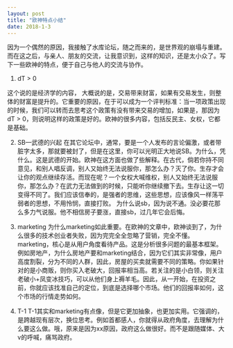 ```yaml
---
layout: post
title: "欧神特点小结"
date: 2018-1-3
---
```

因为一个偶然的原因，我接触了水库论坛，随之而来的，是世界观的崩塌与重建。而在这之后，与亲人、朋友的交流，让我意识到，这样的知识，还是太小众了。写下一些欧神的特点，便于自己与他人的交流与协作。
1. dT > 0

这个说的是经济学的内容， 大概说的是，交易带来财富，如果有交易发生，则整体的财富是提升的。它重要的原因，在于可以成为一个评判标准：当一项政策出现的时候，我们可以转而去思考这个政策有没有带来交易的增加，如果是，那因为dT > 0，则说明这样的政策是好的。欧神的很多内容，包括反民主、女权，它都是基础。

2. SB—武德的兴起
在其它论坛中，通常，要是一个人发布的言论偏激，或者带脏字太多，那就要被封了，但是在这里，你可以光明正大地说SB。为什么，凭什么。这是武德的开始。欧神在这方面也做了些解释。在古代，倘若你持不同意见，和别人唱反调，别人又始终无法说服你，那怎么办？灭了你。生存才会让你的观点继续存活。而现在呢？一个女权大喊维权，别人又始终无法说服你，那怎么办？在武力无法做到的时候，只能听你继续撤下去。生存让这一切变得不同了。我们应该信奉的，是强者的思维，这些思想，应该像风一样荡平弱者的思想，不用怜悯，直接打败。
为什么说sb，因为说不通。没必要花那么多力气说服。他不相信房子要涨，直接sb，过几年它会后悔。

3. marketing
为什么marketing如此重要。在欧神的文章中，欧神谈到了，为什么很多的技术创业者失败，因为完完全全忽略了营销，完全不懂。marketing，核心是从用户角度看待产品。这是分析很多问题的最基本框架。
例如房地产，为什么房地产要和marketing结合，因为它们其实非常像，用户高度割裂，分为不同的人群，因此，房屋的买卖就需要不同的策略。你如果针对的是小商贩，则你买入老破大，回报率相当高。若关注的是小白领，则关注老破小+凤变冰技巧，可以从他们身上褥羊毛。因此，从一开始，在投资之前，你就应该找准自己的定位，到底是选择哪个市场。他们的回报率如何，这个市场的行情走势如何。

4. T-1
T-1其实和marketing有点像，但是它更加抽象，也更加实用。它强调的，是跨越现有层次，换位思考。例如首都感人，你就得从政府角度，去理解为什么要这么做。哦，原来是因为xx原因，政府这么做很好。而不是跟随媒体、大v的呼喊，痛骂政府。
